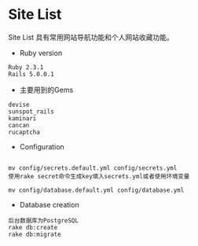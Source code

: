 # Site List
Site List 具有常用网站导航功能和个人网站收藏功能。


* Ruby version
```
Ruby 2.3.1
Rails 5.0.0.1
```

* 主要用到的Gems
```
devise
sunspot_rails
kaminari
cancan
rucaptcha
```
* Configuration
```

mv config/secrets.default.yml config/secrets.yml
使用rake secret命令生成key填入secrets.yml或者使用环境变量

mv config/database.default.yml config/database.yml

```

* Database creation
```
后台数据库为PostgreSQL
rake db:create
rake db:migrate
```


